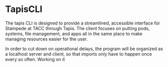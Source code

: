 # TapisCLI
The tapis CLI is designed to provide a streamlined, accessible interface for Stampede at TACC through Tapis. The client focuses on putting pods, systems, file management, and apps all in the same place to make managing resources easier for the user. 

In order to cut down on operational delays, the program will be organized as a localhost server and client, so that imports only have to happen once every so often. Working on it